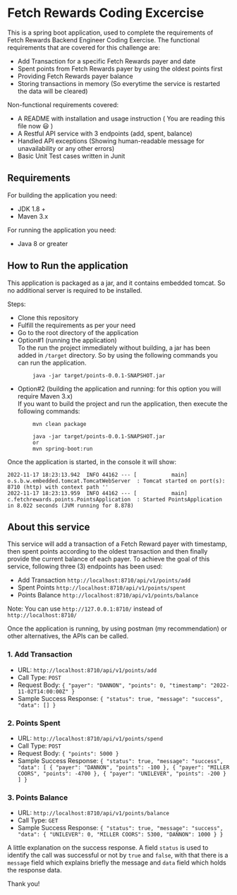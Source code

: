 # Fetch Rewards Coding Excercise

This is a spring boot application, used to complete the requirements of Fetch Rewards Backend Engineer Coding Exercise. The functional requirements that are covered for this challenge are:
- Add Transaction for a specific Fetch Rewards payer and date
- Spent points from Fetch Rewards payer by using the oldest points first
- Providing Fetch Rewards payer balance
- Storing transactions in memory (So everytime the service is restarted the data will be cleared)

Non-functional requirements covered:
- A README with installation and usage instruction ( You are reading this file now :smiley: )
- A Restful API service with 3 endpoints (add, spent, balance)
- Handled API exceptions (Showing human-readable message for unavailability or any other errors)
- Basic Unit Test cases written in Junit


## Requirements

For building the application you need:
- JDK 1.8 +
- Maven 3.x

For running the application you need:
- Java 8 or greater

## How to Run the application

This application is packaged as a jar, and it contains embedded tomcat. So no additional server is required to be installed.

Steps:
* Clone this repository
* Fulfill the requirements as per your need
* Go to the root directory of the application
* Option#1 (running the application)<br />
  To the run the project immediately without building, a jar has been added in ```/target``` directory. So by using the following commands you can run the application.
```
        java -jar target/points-0.0.1-SNAPSHOT.jar
```
* Option#2 (building the application and running: for this option you will require Maven 3.x)<br />
  If you want to build the project and run the application, then execute the following commands:
```
        mvn clean package
        
        java -jar target/points-0.0.1-SNAPSHOT.jar
        or
        mvn spring-boot:run
```
Once the application is started, in the console it will show:
```
2022-11-17 18:23:13.942  INFO 44162 --- [           main] o.s.b.w.embedded.tomcat.TomcatWebServer  : Tomcat started on port(s): 8710 (http) with context path ''
2022-11-17 18:23:13.959  INFO 44162 --- [           main] c.fetchrewards.points.PointsApplication  : Started PointsApplication in 8.022 seconds (JVM running for 8.878)
```

## About this service
This service will add a transaction of a Fetch Reward payer with timestamp, then spent points according to the oldest transaction and then finally provide the current balance of each payer.
To achieve the goal of this service, following three (3) endpoints has been used:
- Add Transaction ```http://localhost:8710/api/v1/points/add```
- Spent Points ```http://localhost:8710/api/v1/points/spent```
- Points Balance ```http://localhost:8710/api/v1/points/balance```

Note: You can use ```http://127.0.0.1:8710/``` instead of ```http://localhost:8710/```

Once the application is running, by using postman (my recommendation) or other alternatives, the APIs can be called.

### 1. Add Transaction
- URL: ```http://localhost:8710/api/v1/points/add```
- Call Type: ```POST```
- Request Body: ```{
  "payer": "DANNON",
  "points": 0,
  "timestamp": "2022-11-02T14:00:00Z"
  }```
- Sample Success Response: ```{
  "status": true,
  "message": "success",
  "data": []
  }```

### 2. Points Spent
- URL: ```http://localhost:8710/api/v1/points/spend```
- Call Type: ```POST```
- Request Body: ```{
  "points": 5000
  }```
- Sample Success Response: ```{
  "status": true,
  "message": "success",
  "data": [
  {
  "payer": "DANNON",
  "points": -100
  },
  {
  "payer": "MILLER COORS",
  "points": -4700
  },
  {
  "payer": "UNILEVER",
  "points": -200
  }
  ]
  }```

### 3. Points Balance
- URL: ```http://localhost:8710/api/v1/points/balance```
- Call Type: ```GET```
- Sample Success Response: ```{
  "status": true,
  "message": "success",
  "data": {
  "UNILEVER": 0,
  "MILLER COORS": 5300,
  "DANNON": 1000
  }
  }```

A little explanation on the success response. A field ```status``` is used to identify the call was successful or not by ```true``` and ```false```, with that there is a ```message``` field which explains briefly the message and ```data``` field which holds the response data.

Thank you!
